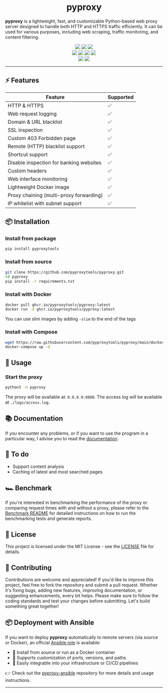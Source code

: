 <div align="center">
  <h1>pyproxy</h1>
</div>


**pyproxy** is a lightweight, fast, and customizable Python-based web proxy server designed to handle both HTTP and HTTPS traffic efficiently. It can be used for various purposes, including web scraping, traffic monitoring, and content filtering.

<p align="center">
  <img src="https://img.shields.io/github/license/pyproxytools/pyproxy?style=for-the-badge">
  <img src="https://img.shields.io/github/issues/pyproxytools/pyproxy?style=for-the-badge">
  <img src="https://img.shields.io/github/issues-closed/pyproxytools/pyproxy?style=for-the-badge">
  <br>
  <img src="https://img.shields.io/github/forks/pyproxytools/pyproxy?style=for-the-badge">
  <img src="https://img.shields.io/github/stars/pyproxytools/pyproxy?style=for-the-badge">
  <img src="https://img.shields.io/github/commit-activity/w/pyproxytools/pyproxy?style=for-the-badge">
  <img src="https://img.shields.io/github/contributors/pyproxytools/pyproxy?style=for-the-badge">
  <br>
  <img src="https://img.shields.io/pypi/v/pyproxytools?style=for-the-badge">
  <img src="https://img.shields.io/pypi/pyversions/pyproxytools?style=for-the-badge">
</p>

---

## ⚡ **Features**

| Feature                                      | Supported |
|----------------------------------------------|-----------|
| HTTP & HTTPS                                 | ✅        |
| Web request logging                          | ✅        |
| Domain & URL blacklist                       | ✅        |
| SSL inspection                               | ✅        |
| Custom 403 Forbidden page                    | ✅        |
| Remote (HTTP) blacklist support              | ✅        |
| Shortcut support                             | ✅        |
| Disable inspection for banking websites      | ✅        |
| Custom headers                               | ✅        |
| Web interface monitoring                     | ✅        |
| Lightweight Docker image                     | ✅        |
| Proxy chaining (multi-proxy forwarding)      | ✅        |
| IP whitelist with subnet support             | ✅        |

## 📦 **Installation**

### Install from package
```bash
pip install pyproxytools
```

### Install from source
```bash
git clone https://github.com/pyproxytools/pyproxy.git
cd pyproxy
pip install -r requirements.txt
```

### Install with Docker
```bash
docker pull ghcr.io/pyproxytools/pyproxy:latest
docker run -d ghcr.io/pyproxytools/pyproxy:latest
```
You can use slim images by adding `-slim` to the end of the tags

### Install with Compose
```bash
wget https://raw.githubusercontent.com/pyproxytools/pyproxy/main/docker-compose.yml
docker-compose up -d
```

## 🚀 **Usage**

### Start the proxy
```bash
python3 -m pyproxy
```
The proxy will be available at: `0.0.0.0:8080`.
The access log will be available at `./logs/access.log`.

## 📚 **Documentation**
If you encounter any problems, or if you want to use the program in a particular way, I advise you to read the [documentation](https://github.com/pyproxytools/pyproxy/wiki).

## 🔧 **To do**

- Support content analysis
- Caching of latest and most searched pages

## 🏎️ **Benchmark**

If you're interested in benchmarking the performance of the proxy or comparing request times with and without a proxy, please refer to the [Benchmark README](benchmark/README.md) for detailed instructions on how to run the benchmarking tests and generate reports.

## 📄 **License**

This project is licensed under the MIT License - see the [LICENSE](LICENSE) file for details.

## 🤝 **Contributing**

Contributions are welcome and appreciated! If you'd like to improve this project, feel free to fork the repository and submit a pull request. Whether it's fixing bugs, adding new features, improving documentation, or suggesting enhancements, every bit helps. Please make sure to follow the coding standards and test your changes before submitting. Let's build something great together!

## 📦 Deployment with Ansible

If you want to deploy **pyproxy** automatically to remote servers (via source or Docker), an official [Ansible role](https://github.com/pyproxytools/pyproxy-ansible) is available:

* 🔧 Install from source or run as a Docker container
* 📁 Supports customization of ports, versions, and paths
* 🚀 Easily integrable into your infrastructure or CI/CD pipelines

👉 Check out the [pyproxy-ansible](https://github.com/pyproxytools/pyproxy-ansible) repository for more details and usage instructions.

---